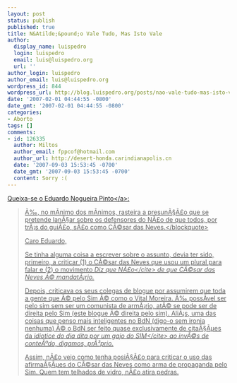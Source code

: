 ```yaml
---
layout: post
status: publish
published: true
title: N&Atilde;&pound;o Vale Tudo, Mas Isto Vale
author:
  display_name: luispedro
  login: luispedro
  email: luis@luispedro.org
  url: ''
author_login: luispedro
author_email: luis@luispedro.org
wordpress_id: 844
wordpress_url: http://blog.luispedro.org/posts/nao-vale-tudo-mas-isto-vale
date: '2007-02-01 04:44:55 -0800'
date_gmt: '2007-02-01 04:44:55 -0800'
categories:
- Aborto
tags: []
comments:
- id: 126335
  author: Miltos
  author_email: fppcof@hotmail.com
  author_url: http://desert-honda.carindianapolis.cn
  date: '2007-09-03 15:53:45 -0700'
  date_gmt: '2007-09-03 15:53:45 -0700'
  content: Sorry :(
---
```

<p><a href="http:&#47;&#47;bloguedonao.blogspot.com&#47;2007&#47;01&#47;vale-tudo.html">Queixa-se o Eduardo Nogueira Pinto<&#47;a>:</p>
<blockquote><p>&Atilde;&permil;, no m&Atilde;&shy;nimo dos m&Atilde;&shy;nimos, rasteira a presun&Atilde;&sect;&Atilde;&pound;o que se pretende lan&Atilde;&sect;ar sobre os defensores do N&Atilde;&pound;o de que todos, por tr&Atilde;&iexcl;s do gui&Atilde;&pound;o, s&Atilde;&pound;o como C&Atilde;&copy;sar das Neves.<&#47;blockquote></p>
<p>Caro Eduardo,</p>
<p>Se tinha alguma coisa a escrever sobre o assunto, devia ter sido, primeiro, a criticar (1) o C&Atilde;&copy;sar das Neves que usou um plural para falar e (2) o movimento <cite>Diz que N&Atilde;&pound;o<&#47;cite> de que C&Atilde;&copy;sar das Neves &Atilde;&copy; mandat&Atilde;&iexcl;rio.</p>
<p>Depois, criticava os seus colegas de blogue por assumirem que toda a gente que &Atilde;&copy; pelo Sim &Atilde;&copy; como o Vital Moreira. &Atilde;&permil; poss&Atilde;&shy;vel ser pelo sim sem ser um comunista de arm&Atilde;&iexcl;rio, at&Atilde;&copy; se pode ser de direita pelo Sim (este blogue &Atilde;&copy; direita pelo sim). Ali&Atilde;&iexcl;s, uma das coisas que penso mais inteligentes no BdN (digo-o sem ironia nenhuma) &Atilde;&copy; o BdN ser feito quase exclusivamente de cita&Atilde;&sect;&Atilde;&micro;es da <cite>idiotice do dia dita por um gajo do SIM<&#47;cite> ao inv&Atilde;&copy;s de conte&Atilde;&ordm;do, digamos, pr&Atilde;&sup3;prio.</p>
<p>Assim, n&Atilde;&pound;o vejo como tenha posi&Atilde;&sect;&Atilde;&pound;o para criticar o uso das afirma&Atilde;&sect;&Atilde;&micro;es do C&Atilde;&copy;sar das Neves como arma de propaganda pelo Sim. Quem tem telhados de vidro, n&Atilde;&pound;o atira pedras.</p>
